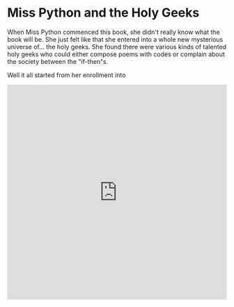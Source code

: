 Miss Python and the Holy Geeks
=======

When Miss Python commenced this book, she didn't really know what the book will be. She just felt like that she entered into a whole new mysterious universe of... the holy geeks. She found there were various kinds of talented holy geeks who could either compose poems with codes or complain about the society between the "if-then"s.

Well it all started from her enrollment into 



<div id="disqus_thread"><iframe id="dsq-1" data-disqus-uid="1" allowtransparency="true" frameborder="0" scrolling="no" tabindex="0" title="Disqus" width="100%" src="https://disqus.com/embed/comments/?base=default&amp;version=414bb91bb41cc7aa6fb997068c5d2693&amp;f=octoberemma&amp;t_u=https%3A%2F%2Foctoberemma.gitbooks.io%2Fpython%2Fcontent%2F&amp;t_d=Introduction%20%7C%20Python&amp;t_t=Introduction%20%7C%20Python&amp;s_o=default#1" style="width: 100% !important; border: none !important; overflow: hidden !important; height: 495px !important;" horizontalscrolling="no" verticalscrolling="no"></iframe><iframe id="dsq-indicator-north" data-disqus-uid="indicator-north" allowtransparency="true" frameborder="0" scrolling="no" tabindex="0" title="Disqus" style="width: 800px !important; border: none !important; overflow: hidden !important; top: 0px !important; min-width: 800px !important; max-width: 800px !important; position: fixed !important; z-index: 2147483646 !important; height: 29px !important; min-height: 29px !important; max-height: 29px !important; display: none !important;"></iframe><iframe id="dsq-indicator-south" data-disqus-uid="indicator-south" allowtransparency="true" frameborder="0" scrolling="no" tabindex="0" title="Disqus" style="width: 800px !important; border: none !important; overflow: hidden !important; bottom: 0px !important; min-width: 800px !important; max-width: 800px !important; position: fixed !important; z-index: 2147483646 !important; height: 29px !important; min-height: 29px !important; max-height: 29px !important; display: none !important;"></iframe></div>